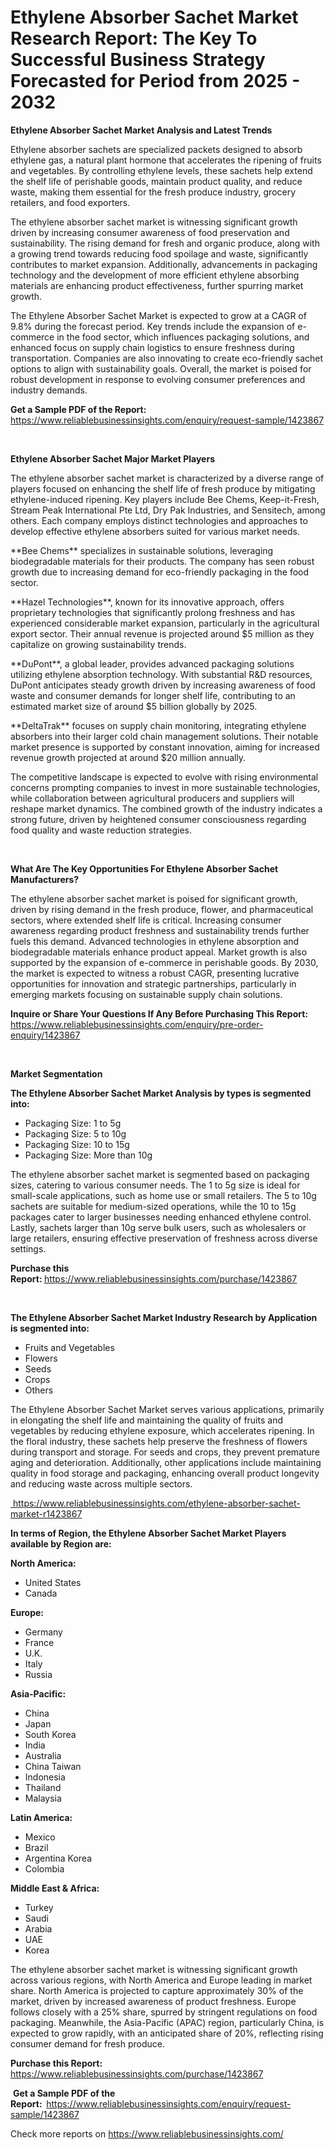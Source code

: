 <p><h1>Ethylene Absorber Sachet Market Research Report: The Key To Successful Business Strategy Forecasted for Period from 2025 - 2032</h1></p><p><strong>Ethylene Absorber Sachet Market Analysis and Latest Trends</strong></p>
<p><p>Ethylene absorber sachets are specialized packets designed to absorb ethylene gas, a natural plant hormone that accelerates the ripening of fruits and vegetables. By controlling ethylene levels, these sachets help extend the shelf life of perishable goods, maintain product quality, and reduce waste, making them essential for the fresh produce industry, grocery retailers, and food exporters.</p><p>The ethylene absorber sachet market is witnessing significant growth driven by increasing consumer awareness of food preservation and sustainability. The rising demand for fresh and organic produce, along with a growing trend towards reducing food spoilage and waste, significantly contributes to market expansion. Additionally, advancements in packaging technology and the development of more efficient ethylene absorbing materials are enhancing product effectiveness, further spurring market growth.</p><p>The Ethylene Absorber Sachet Market is expected to grow at a CAGR of 9.8% during the forecast period. Key trends include the expansion of e-commerce in the food sector, which influences packaging solutions, and enhanced focus on supply chain logistics to ensure freshness during transportation. Companies are also innovating to create eco-friendly sachet options to align with sustainability goals. Overall, the market is poised for robust development in response to evolving consumer preferences and industry demands.</p></p>
<p><strong>Get a Sample PDF of the Report:&nbsp;</strong> <a href="https://www.reliablebusinessinsights.com/enquiry/request-sample/1423867?utm_campaign=2238&utm_medium=2&utm_source=Github&utm_content=ia&utm_term=02042025&utm_id=ethylene-absorber-sachet">https://www.reliablebusinessinsights.com/enquiry/request-sample/1423867</a></p>
<p>&nbsp;</p>
<p><strong>Ethylene Absorber Sachet Major Market Players</strong></p>
<p><p>The ethylene absorber sachet market is characterized by a diverse range of players focused on enhancing the shelf life of fresh produce by mitigating ethylene-induced ripening. Key players include Bee Chems, Keep-it-Fresh, Stream Peak International Pte Ltd, Dry Pak Industries, and Sensitech, among others. Each company employs distinct technologies and approaches to develop effective ethylene absorbers suited for various market needs.</p><p>**Bee Chems** specializes in sustainable solutions, leveraging biodegradable materials for their products. The company has seen robust growth due to increasing demand for eco-friendly packaging in the food sector.</p><p>**Hazel Technologies**, known for its innovative approach, offers proprietary technologies that significantly prolong freshness and has experienced considerable market expansion, particularly in the agricultural export sector. Their annual revenue is projected around $5 million as they capitalize on growing sustainability trends.</p><p>**DuPont**, a global leader, provides advanced packaging solutions utilizing ethylene absorption technology. With substantial R&D resources, DuPont anticipates steady growth driven by increasing awareness of food waste and consumer demands for longer shelf life, contributing to an estimated market size of around $5 billion globally by 2025.</p><p>**DeltaTrak** focuses on supply chain monitoring, integrating ethylene absorbers into their larger cold chain management solutions. Their notable market presence is supported by constant innovation, aiming for increased revenue growth projected at around $20 million annually.</p><p>The competitive landscape is expected to evolve with rising environmental concerns prompting companies to invest in more sustainable technologies, while collaboration between agricultural producers and suppliers will reshape market dynamics. The combined growth of the industry indicates a strong future, driven by heightened consumer consciousness regarding food quality and waste reduction strategies.</p></p>
<p>&nbsp;</p>
<p><strong>What Are The Key Opportunities For Ethylene Absorber Sachet Manufacturers?</strong></p>
<p><p>The ethylene absorber sachet market is poised for significant growth, driven by rising demand in the fresh produce, flower, and pharmaceutical sectors, where extended shelf life is critical. Increasing consumer awareness regarding product freshness and sustainability trends further fuels this demand. Advanced technologies in ethylene absorption and biodegradable materials enhance product appeal. Market growth is also supported by the expansion of e-commerce in perishable goods. By 2030, the market is expected to witness a robust CAGR, presenting lucrative opportunities for innovation and strategic partnerships, particularly in emerging markets focusing on sustainable supply chain solutions.</p></p>
<p><strong>Inquire or Share Your Questions If Any Before Purchasing This Report:</strong> <a href="https://www.reliablebusinessinsights.com/enquiry/pre-order-enquiry/1423867?utm_campaign=2238&utm_medium=2&utm_source=Github&utm_content=ia&utm_term=02042025&utm_id=ethylene-absorber-sachet">https://www.reliablebusinessinsights.com/enquiry/pre-order-enquiry/1423867</a></p>
<p>&nbsp;</p>
<p><strong>Market Segmentation</strong></p>
<p><strong>The Ethylene Absorber Sachet Market Analysis by types is segmented into:</strong></p>
<p><ul><li>Packaging Size: 1 to 5g</li><li>Packaging Size: 5 to 10g</li><li>Packaging Size: 10 to 15g</li><li>Packaging Size: More than 10g</li></ul></p>
<p><p>The ethylene absorber sachet market is segmented based on packaging sizes, catering to various consumer needs. The 1 to 5g size is ideal for small-scale applications, such as home use or small retailers. The 5 to 10g sachets are suitable for medium-sized operations, while the 10 to 15g packages cater to larger businesses needing enhanced ethylene control. Lastly, sachets larger than 10g serve bulk users, such as wholesalers or large retailers, ensuring effective preservation of freshness across diverse settings.</p></p>
<p><strong>Purchase this Report:&nbsp;</strong><a href="https://www.reliablebusinessinsights.com/purchase/1423867?utm_campaign=2238&utm_medium=2&utm_source=Github&utm_content=ia&utm_term=02042025&utm_id=ethylene-absorber-sachet">https://www.reliablebusinessinsights.com/purchase/1423867</a></p>
<p>&nbsp;</p>
<p><strong>The Ethylene Absorber Sachet Market Industry Research by Application is segmented into:</strong></p>
<p><ul><li>Fruits and Vegetables</li><li>Flowers</li><li>Seeds</li><li>Crops</li><li>Others</li></ul></p>
<p><p>The Ethylene Absorber Sachet Market serves various applications, primarily in elongating the shelf life and maintaining the quality of fruits and vegetables by reducing ethylene exposure, which accelerates ripening. In the floral industry, these sachets help preserve the freshness of flowers during transport and storage. For seeds and crops, they prevent premature aging and deterioration. Additionally, other applications include maintaining quality in food storage and packaging, enhancing overall product longevity and reducing waste across multiple sectors.</p></p>
<p><a href="https://www.reliablebusinessinsights.com/ethylene-absorber-sachet-market-r1423867?utm_campaign=2238&utm_medium=2&utm_source=Github&utm_content=ia&utm_term=02042025&utm_id=ethylene-absorber-sachet">&nbsp;https://www.reliablebusinessinsights.com/ethylene-absorber-sachet-market-r1423867</a></p>
<p><strong>In terms of Region, the Ethylene Absorber Sachet Market Players available by Region are:</strong></p>
<p>
    <p> <strong> North America: </strong>
        <ul>
            <li>United States</li>
            <li>Canada</li>
        </ul>
        </p> 
    <p> <strong> Europe: </strong>
        <ul>
            <li>Germany</li>
            <li>France</li>
            <li>U.K.</li>
            <li>Italy</li>
            <li>Russia</li>
        </ul>
        </p> 
    <p> <strong> Asia-Pacific: </strong>
        <ul>
            <li>China</li>
            <li>Japan</li>
            <li>South Korea</li>
            <li>India</li>
            <li>Australia</li>
            <li>China Taiwan</li>
            <li>Indonesia</li>
            <li>Thailand</li>
            <li>Malaysia</li>
        </ul>
        </p> 
    <p> <strong> Latin America: </strong>
        <ul>
            <li>Mexico</li>
            <li>Brazil</li>
            <li>Argentina Korea</li>
            <li>Colombia</li>
        </ul>
        </p> 
    <p> <strong> Middle East & Africa: </strong>
        <ul>
            <li>Turkey</li>
            <li>Saudi</li>
            <li>Arabia</li>
            <li>UAE</li>
            <li>Korea</li>
        </ul>
    </p>
    </p>
<p><p>The ethylene absorber sachet market is witnessing significant growth across various regions, with North America and Europe leading in market share. North America is projected to capture approximately 30% of the market, driven by increased awareness of product freshness. Europe follows closely with a 25% share, spurred by stringent regulations on food packaging. Meanwhile, the Asia-Pacific (APAC) region, particularly China, is expected to grow rapidly, with an anticipated share of 20%, reflecting rising consumer demand for fresh produce.</p></p>
<p><strong>Purchase this Report: </strong><a href="https://www.reliablebusinessinsights.com/purchase/1423867?utm_campaign=2238&utm_medium=2&utm_source=Github&utm_content=ia&utm_term=02042025&utm_id=ethylene-absorber-sachet">https://www.reliablebusinessinsights.com/purchase/1423867</a></p>
<p>&nbsp;<strong>Get a Sample PDF of the Report:&nbsp;&nbsp;</strong><a href="https://www.reliablebusinessinsights.com/enquiry/request-sample/1423867?utm_campaign=2238&utm_medium=2&utm_source=Github&utm_content=ia&utm_term=02042025&utm_id=ethylene-absorber-sachet">https://www.reliablebusinessinsights.com/enquiry/request-sample/1423867</a></p>
<p><strong></strong></p>
<p>Check more reports on <a href="https://www.reliablebusinessinsights.com/?utm_campaign=2238&utm_medium=2&utm_source=Github&utm_content=ia&utm_term=02042025&utm_id=ethylene-absorber-sachet">https://www.reliablebusinessinsights.com/</a></p>